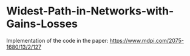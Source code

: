 # Widest-Path-in-Networks-with-Gains-Losses
Implementation of the code in the paper: https://www.mdpi.com/2075-1680/13/2/127
